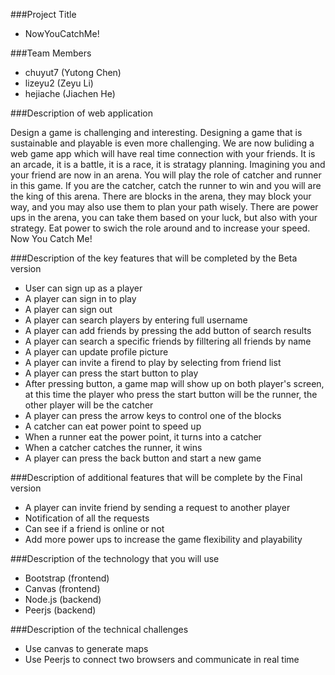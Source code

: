 ###Project Title
- NowYouCatchMe!

###Team Members
- chuyut7 (Yutong Chen)
- lizeyu2 (Zeyu Li)
- hejiache (Jiachen He)

###Description of web application

Design a game is challenging and interesting.
Designing a game that is sustainable and playable is even more challenging.
We are now buliding a web game app which will have real time connection with your friends.
It is an arcade, it is a battle, it is a race, it is stratagy planning.
Imagining you and your friend are now in an arena. You will play the role of catcher and runner in this game.
If you are the catcher, catch the runner to win and you will are the king of this arena.
There are blocks in the arena, they may block your way, and you may also use them to plan your path wisely.
There are power ups in the arena, you can take them based on your luck, but also with your strategy.
Eat power to swich the role around and to increase your speed.
Now You Catch Me!

###Description of the key features that will be completed by the Beta version
- User can sign up as a player
- A player can sign in to play
- A player can sign out
- A player can search players by entering full username
- A player can add friends by pressing the add button of search results
- A player can search a specific friends by filltering all friends by name
- A player can update profile picture
- A player can invite a firend to play by selecting from friend list
- A player can press the start button to play
- After pressing button, a game map will show up on both player's screen, at this time the
  player who press the start button will be the runner, the other player will be the catcher
- A player can press the arrow keys to control one of the blocks
- A catcher can eat power point to speed up
- When a runner eat the power point, it turns into a catcher
- When a catcher catches the runner, it wins
- A player can press the back button and start a new game

###Description of additional features that will be complete by the Final version
- A player can invite friend by sending a request to another player
- Notification of all the requests
- Can see if a friend is online or not
- Add more power ups to increase the game flexibility and playability

###Description of the technology that you will use
- Bootstrap (frontend)
- Canvas (frontend)
- Node.js (backend)
- Peerjs (backend)

###Description of the technical challenges
- Use canvas to generate maps
- Use Peerjs to connect two browsers and communicate in real time
